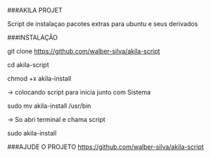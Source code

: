 ###AKILA PROJET

Script de instalaçao pacotes extras para ubuntu e seus derivados 

###INSTALAÇÂO

git clone https://github.com/walber-silva/akila-script

cd akila-script

chmod +x akila-install

-> colocando script para inicia junto com Sistema

sudo mv akila-install /usr/bin

-> So abri terminal e chama script

sudo akila-install

###AJUDE O PROJETO
https://github.com/walber-silva/akila-script
